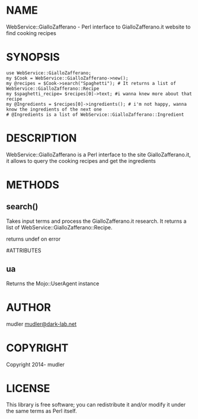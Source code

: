 # NAME

WebService::GialloZafferano - Perl interface to GialloZafferano.it website to find cooking recipes

# SYNOPSIS

    use WebService::GialloZafferano;
	my $Cook = WebService::GialloZafferano->new();
	my @recipes = $Cook->search("Spaghetti"); # It returns a list of WebService::GialloZafferano::Recipe 
	my $spaghetti_recipe= $recipes[0]->text; #i wanna knew more about that recipe
	my @Ingredients = $recipes[0]->ingredients(); # i'm not happy, wanna know the ingredients of the next one 
	# @Ingredients is a list of WebService::GialloZafferano::Ingredient

# DESCRIPTION

WebService::GialloZafferano is a Perl interface to the site GialloZafferano.it, it allows to query the cooking recipes and get the ingredients

# METHODS

## search()

Takes input terms and process the GialloZafferano.it research.
It returns a list of WebService::GialloZafferano::Recipe.

returns undef on error

#ATTRIBUTES

## ua

Returns the Mojo::UserAgent instance

# AUTHOR

mudler <mudler@dark-lab.net>

# COPYRIGHT

Copyright 2014- mudler

# LICENSE

This library is free software; you can redistribute it and/or modify
it under the same terms as Perl itself.
